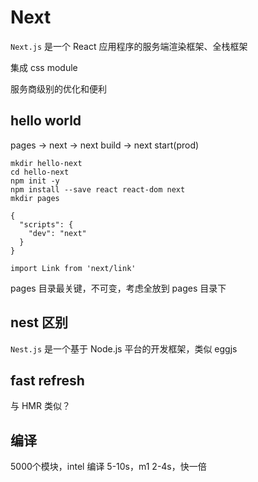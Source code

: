 # Next

`Next.js` 是一个 React 应用程序的服务端渲染框架、全栈框架

集成 css module

服务商级别的优化和便利

## hello world

pages -> next -> next build -> next start(prod)
```
mkdir hello-next
cd hello-next
npm init -y
npm install --save react react-dom next
mkdir pages

{
  "scripts": {
    "dev": "next"
  }
}

import Link from 'next/link'
```

pages 目录最关键，不可变，考虑全放到 pages 目录下


## nest 区别

`Nest.js` 是一个基于 Node.js 平台的开发框架，类似 eggjs


## fast refresh

与 HMR 类似？

## 编译

5000个模块，intel 编译 5-10s，m1 2-4s，快一倍
